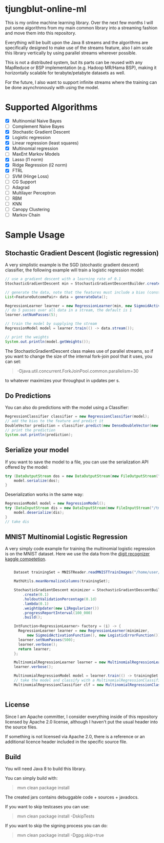 tjungblut-online-ml
===================

This is my online machine learning library. Over the next few months I will put some algorithms from my main common library into a streaming fashion and move them into this repository.

Everything will be built upon the Java 8 streams and the algorithms are specifically designed to make use of the streams feature, also I aim scale this library vertically by using parallel streams wherever possible.

This is not a distributed system, but its parts can be reused with any MapReduce or BSP implementation (e.g. Hadoop MR/Hama BSP), making it horizontally scalable for terabyte/petabyte datasets as well.

For the future, I also want to support infinite streams where the training can be done asynchronously with using the model.

Supported Algorithms
===================

- [x] Multinomial Naive Bayes
 - [ ] Complement Naive Bayes
- [x] Stochastic Gradient Descent 
 - [x] Logistic regression
 - [x] Linear regression (least squares)
 - [x] Multinomial regression
 - [ ] MaxEnt Markov Models
 - [x] Lasso (l1 norm)
 - [x] Ridge Regression (l2 norm)
 - [x] FTRL
 - [ ] SVM (Hinge Loss)
 - [ ] CG Support
 - [ ] Adagrad
- [ ] Multilayer Perceptron
- [ ] RBM
- [ ] KNN
- [ ] Canopy Clustering
- [ ] Markov Chain

Sample Usage
===================

Stochastic Gradient Descent (logistic regression)
-------------------------------------------------

A very simplistic example is the SGD (stochastic gradient descent) classifier, the following example will train a logistic regression model:

```java
// use a gradient descent with a learning rate of 0.1
StochasticGradientDescent min = StochasticGradientDescentBuilder.create(0.1).build();

// generate the data, note that the features must include a bias (constant 1) if you want to have one
List<FeatureOutcomePair> data = generateData();

RegressionLearner learner = new RegressionLearner(min, new SigmoidActivationFunction(), new LogisticErrorFunction());
// do 5 passes over all data in a stream, the default is 1
learner.setNumPasses(5);

// train the model by supplying the stream
RegressionModel model = learner.train(() -> data.stream());

// print the weights
System.out.println(model.getWeights());
```

The StochasticGradientDescent class makes use of parallel streams, so if you want to change the size of the internal fork-join pool that it uses, you can set:

> -Djava.util.concurrent.ForkJoinPool.common.parallelism=30

to whatever maximizes your throughput in updates per s.


Do Predictions
--------------

You can also do predictions with the model using a Classifier:

```java
RegressionClassifier classifier = new RegressionClassifier(model);
// add the bias to the feature and predict it
DoubleVector prediction = classifier.predict(new DenseDoubleVector(new double[] { 1, 25d, 25d }))
// print the prediction
System.out.println(prediction);
```

Serialize your model
--------------------

If you want to save the model to a file, you can use the serialization API offered by the model:

```java
try (DataOutputStream dos = new DataOutputStream(new FileOutputStream("/tmp/model.bin"))){
	model.serialize(dos);
}
```

Deserialization works in the same way:
```java
RegressionModel model = new RegressionModel();
try (DataInputStream dis = new DataInputStream(new FileInputStream("/tmp/model.bin"))){
	model.deserialize(dis);
}
// take dis
```

MNIST Multinomial Logistic Regression
-------------------------------------

A very simply code example for training the multinomial logistic regression is on the MNIST dataset. 
Here we use the data from the [digit recognizer kaggle competetion](http://www.kaggle.com/c/digit-recognizer).

```java

    Dataset trainingSet = MNISTReader.readMNISTTrainImages("/home/user/datasets/mnist/kaggle/train.csv");

    MathUtils.meanNormalizeColumns(trainingSet);

    StochasticGradientDescent minimizer = StochasticGradientDescentBuilder
        .create(0.1)
        .holdoutValidationPercentage(0.1d)
        .lambda(0.1)
        .weightUpdater(new L1Regularizer())
        .progressReportInterval(100_000)
        .build();

    IntFunction<RegressionLearner> factory = (i) -> {
      RegressionLearner learner = new RegressionLearner(minimizer,
          new SigmoidActivationFunction(), new LogisticErrorFunction());
      learner.setNumPasses(500);
      learner.verbose();
      return learner;
    };

    MultinomialRegressionLearner learner = new MultinomialRegressionLearner(factory);
    learner.verbose();

    MultinomialRegressionModel model = learner.train(() -> trainingSet.asStream());
    // take the model and classify with a MultinomialRegressionClassifier, "true" is for normalize the output
    MultinomialRegressionClassifier clf = new MultinomialRegressionClassifier(model, true);
    
```


License
-------

Since I am Apache committer, I consider everything inside of this repository 
licensed by Apache 2.0 license, although I haven't put the usual header into the source files.

If something is not licensed via Apache 2.0, there is a reference or an additional licence header included in the specific source file.


Build
-----

You will need Java 8 to build this library.

You can simply build with:
 
> mvn clean package install

The created jars contains debuggable code + sources + javadocs.

If you want to skip testcases you can use:

> mvn clean package install -DskipTests

If you want to skip the signing process you can do:

> mvn clean package install -Dgpg.skip=true
